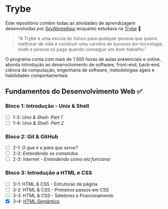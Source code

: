 # Trybe

Este repositório contém todas as atividades de aprendizagem desenvolvidas por
_[SeuNomeAqui](LinkDoSeuLinkedinAqui)_ enquanto estudava na
[Trybe](https://www.betrybe.com/) :rocket:

> "A Trybe é uma escola do futuro para qualquer pessoa que queira melhorar de
> vida e construir uma carreira de sucesso em tecnologia, onde a pessoa só paga
> quando conseguir um bom trabalho."

O programa conta com mais de 1.500 horas de aulas presenciais e online, aborda
introdução ao desenvolvimento de software, front-end, back-end, ciência da computação,
engenharia de software, metodologias ágeis e habilidades comportamentais.

## Fundamentos do Desenvolvimento Web :white_check_mark:

### Bloco 1: Introdução - Unix & Shell

- [ ] 1-3: _Unix & Shell- Part 1_
- [ ] 1-4: _Unix & Shell- Part 2_

### Bloco 2: Git & GitHub

- [ ] 2-1: _O que é e para que serve?_
- [ ] 2-2: _Entendendo os comandos_
- [ ] 2-3: _Internet - Entendendo como ela funciona_

### Bloco 3: Introdução a HTML e CSS

- [ ] 3-1: HTML & CSS - Estruturas de página
- [ ] 3-2: HTML & CSS - Primeiros passos em CSS
- [ ] 3-3: HTML & CSS - Seletores e Posicionamento
- [x] 3-4: [HTML Semântico](./fundamentos/bloco-03-introdu%C3%A7%C3%A3o-a-html-e-css/html-semantico/README.md)
